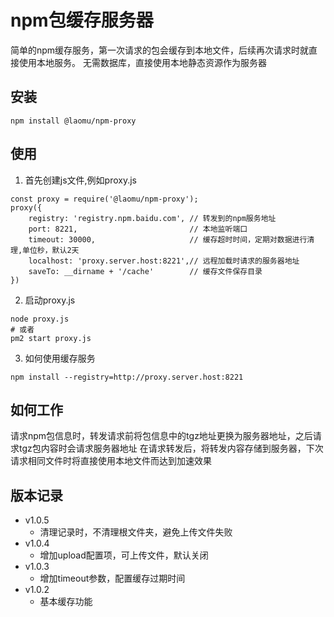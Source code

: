 # npm包缓存服务器

简单的npm缓存服务，第一次请求的包会缓存到本地文件，后续再次请求时就直接使用本地服务。
无需数据库，直接使用本地静态资源作为服务器

## 安装
```
npm install @laomu/npm-proxy
```

## 使用

1. 首先创建js文件,例如proxy.js
```
const proxy = require('@laomu/npm-proxy');
proxy({
    registry: 'registry.npm.baidu.com', // 转发到的npm服务地址
    port: 8221,                         // 本地监听端口
    timeout: 30000,                     // 缓存超时时间，定期对数据进行清理,单位秒，默认2天
    localhost: 'proxy.server.host:8221',// 远程加载时请求的服务器地址
    saveTo: __dirname + '/cache'        // 缓存文件保存目录
})
```
2. 启动proxy.js
```
node proxy.js
# 或者
pm2 start proxy.js
```
3. 如何使用缓存服务
```
npm install --registry=http://proxy.server.host:8221
```

## 如何工作
请求npm包信息时，转发请求前将包信息中的tgz地址更换为服务器地址，之后请求tgz包内容时会请求服务器地址
在请求转发后，将转发内容存储到服务器，下次请求相同文件时将直接使用本地文件而达到加速效果

## 版本记录
* v1.0.5
    - 清理记录时，不清理根文件夹，避免上传文件失败
* v1.0.4
    - 增加upload配置项，可上传文件，默认关闭
* v1.0.3
    - 增加timeout参数，配置缓存过期时间
* v1.0.2
    - 基本缓存功能